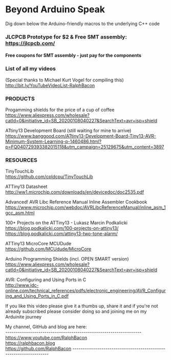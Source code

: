 # Beyond Arduino Speak
Dig down below the Arduino-friendly macros to the underlying C++ code

### JLCPCB Prototype for $2 & Free SMT assembly: https://jlcpcb.com/
#### Free coupons for SMT assembly - just pay for the components



### List of all my videos
(Special thanks to Michael Kurt Vogel for compiling this)  
http://bit.ly/YouTubeVideoList-RalphBacon


### PRODUCTS
Progamming shields for the price of a cup of coffee  
https://www.aliexpress.com/wholesale?catId=0&initiative_id=SB_20200108040227&SearchText=avr+isp+shield  

ATtiny13 Development Board (still waiting for mine to arrive)  
https://www.banggood.com/ATtiny13-Development-Board-Tiny13-AVR-Minimum-System-Learning-p-1460486.html?p=FQ040729393382015118&utm_campaign=25129675&utm_content=3897  


### RESOURCES
TinyTouchLib  
https://github.com/cpldcpu/TinyTouchLib  

ATTiny13 Datasheet  
http://ww1.microchip.com/downloads/en/devicedoc/doc2535.pdf  

Advanced! AVR Libc Reference Manual Inline Assembler Cookbook  
https://www.microchip.com/webdoc/AVRLibcReferenceManual/inline_asm_1gcc_asm.html  

100+ Projects on the ATTiny13 - Lukasz Marcin Podkalicki  
https://blog.podkalicki.com/100-projects-on-attiny13/  
https://blog.podkalicki.com/attiny13-two-tone-alarm/  

ATTiny13 MicroCore MCUDude  
https://github.com/MCUdude/MicroCore  

Arduino Programming Shields (incl. OPEN SMART version)  
https://www.aliexpress.com/wholesale?catId=0&initiative_id=SB_20200108040227&SearchText=avr+isp+shield  

AVR: Configuring and Using Ports in C  
http://www.idc-online.com/technical_references/pdfs/electronic_engineering/AVR_Configuring_and_Using_Ports_in_C.pdf  

If you like this video please give it a thumbs up, share it and if you're not already subscribed please consider doing so and joining me on my Arduinite journey

My channel, GitHub and blog are here:  
\------------------------------------------------------------------  
https://www.youtube.com/RalphBacon  
https://ralphbacon.blog  
https://github.com/RalphBacon
\------------------------------------------------------------------

